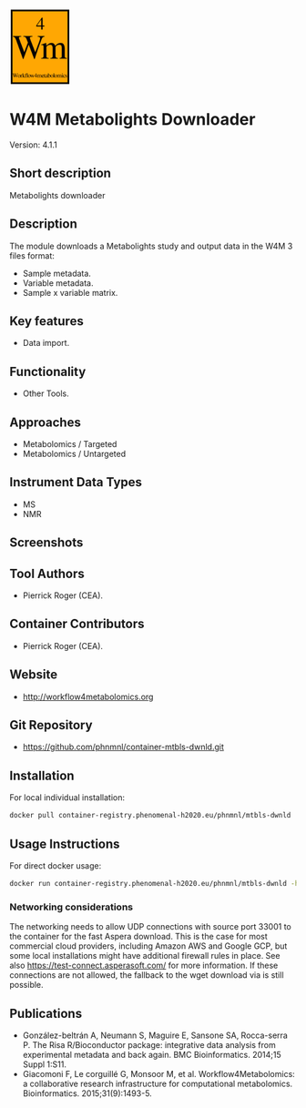 <!-- Guidance: see https://github.com/phnmnl/phenomenal-h2020/wiki/The-Guideline-for-Container-GitHub-Respository-README.md-Creation -->

![Logo](w4m.png)

# W4M Metabolights Downloader
Version: 4.1.1

## Short description

<!-- 
This should only be 20 to 40 words, hopefully a single sentence.
-->

Metabolights downloader

## Description

The module downloads a Metabolights study and output data in the W4M 3 files format:

 - Sample metadata.
 - Variable metadata.
 - Sample x variable matrix.

## Key features

- Data import.

## Functionality

- Other Tools.

## Approaches

- Metabolomics / Targeted
- Metabolomics / Untargeted

## Instrument Data Types

- MS
- NMR

## Screenshots

## Tool Authors

- Pierrick Roger (CEA).

## Container Contributors

- Pierrick Roger (CEA).

## Website

- http://workflow4metabolomics.org

## Git Repository

- https://github.com/phnmnl/container-mtbls-dwnld.git

## Installation 

For local individual installation:

```bash
docker pull container-registry.phenomenal-h2020.eu/phnmnl/mtbls-dwnld
```

## Usage Instructions

For direct docker usage:
```bash
docker run container-registry.phenomenal-h2020.eu/phnmnl/mtbls-dwnld -h
```
### Networking considerations

The networking needs to allow UDP connections with source port 33001 to the container for the fast Aspera download. This is the case for most commercial cloud providers, including Amazon AWS and Google GCP, but some local installations might have additional firewall rules in place. See also https://test-connect.asperasoft.com/ for more information. If these connections are not allowed, the fallback to the wget download via is still possible.	    

## Publications

<!-- Guidance:
Use AMA style publications as a list (you can export AMA from PubMed, on the Formats: Citation link when looking at the entry).
-->

 - González-beltrán A, Neumann S, Maguire E, Sansone SA, Rocca-serra P. The Risa R/Bioconductor package: integrative data analysis from experimental metadata and back again. BMC Bioinformatics. 2014;15 Suppl 1:S11.
 - Giacomoni F, Le corguillé G, Monsoor M, et al. Workflow4Metabolomics: a collaborative research infrastructure for computational metabolomics. Bioinformatics. 2015;31(9):1493-5.
